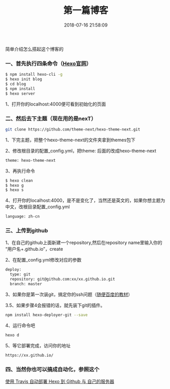 ﻿---
title: 第一篇博客
date: 2018-07-16 21:58:09
categories: 杂类
tags: 
  - 
---

简单介绍怎么搭起这个博客的

### 一、首先执行四条命令（[Hexo官网](https://hexo.io/zh-cn)）

``` bash
$ npm install hexo-cli -g
$ hexo init blog
$ cd blog
$ npm install
$ hexo server
```
1、打开你的localhost:4000便可看到初始化的页面

### 二、然后去下主题（现在用的是nexT）
``` bash
git clone https://github.com/theme-next/hexo-theme-next.git
```
1、下完主题，把整个hexo-theme-next的文件夹拿到themes包下

2、修改根目录的配置_config.yml，把theme: 后面的改成hexo-theme-next
``` bash
theme: hexo-theme-next
```
<!--more-->
3、再执行命令
``` bash
$ hexo clean
$ hexo g
$ hexo s
```
4、打开你的localhost:4000，是不是变化了，当然还是英文的，如果你想主题为中文，改根目录配置_config.yml
``` bash
language: zh-cn
``` 
### 三、上传到github
1、在自己的github上面新建一个repository,然后在repository name里输入你的 “用户名+.github.io”，create

2、在配置_config.yml修改对应的参数
``` bash
deploy:
  type: git
  repository: git@github.com:xx/xx.github.io.git
  branch: master
```
3、如果你是第一次装git，搞定你的ssh问题（[随便百度的教材](https://www.cnblogs.com/ayseeing/p/3572582.html)）

3.5、如果步骤4会报错的话，就先装下git的插件。
``` bash
npm install hexo-deployer-git --save
```
4、运行命令吧
``` bash
hexo d
```
5、等它部署完成，访问你的地址
``` bash
https://xx.github.io/
```

### 四、当然你也可以搞成自动化，参照这个
[使用 Travis 自动部署 Hexo 到 Github 与 自己的服务器](https://segmentfault.com/a/1190000009054888)
